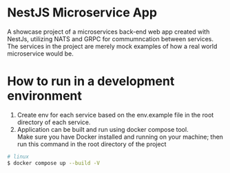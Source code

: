 # NestJS Microservice App

A showcase project of a microservices back-end web app created with NestJs, utilizing NATS and GRPC for commumncation
between services.<br>
The services in the project are merely mock examples of how a real world microservice would be.

# How to run in a development environment

1. Create env for each service based on the env.example file in the root directory of each service.
2. Application can be built and run using docker compose tool.<br>
   Make sure you have Docker installed and running on your machine;
   then run this command in the root directory of the project

```bash
# linux
$ docker compose up --build -V
```
